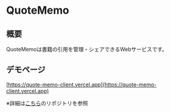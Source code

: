 # QuoteMemo

## 概要

QuoteMemoは書籍の引用を管理・シェアできるWebサービスです。

## デモページ
[https://quote-memo-client.vercel.app](https://quote-memo-client.vercel.app)

※詳細は[こちら](https://github.com/shuheishintani/quote-memo-api)のリポジトリを参照